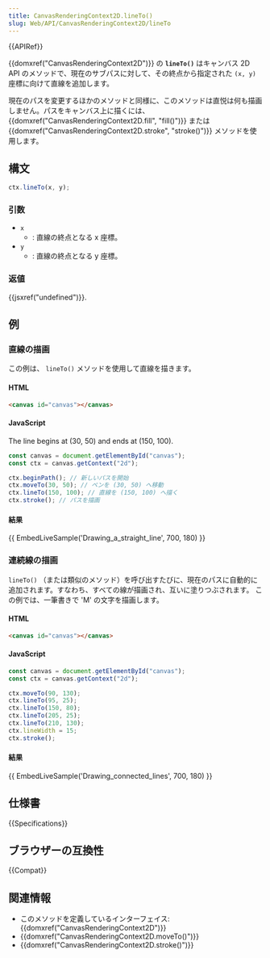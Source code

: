 ```yaml
---
title: CanvasRenderingContext2D.lineTo()
slug: Web/API/CanvasRenderingContext2D/lineTo
---
```


{{APIRef}}

{{domxref("CanvasRenderingContext2D")}} の **`lineTo()`** はキャンバス 2D API のメソッドで、現在のサブパスに対して、その終点から指定された `(x, y)` 座標に向けて直線を追加します。

現在のパスを変更するほかのメソッドと同様に、このメソッドは直悦は何も描画しません。パスをキャンバス上に描くには、 {{domxref("CanvasRenderingContext2D.fill", "fill()")}} または {{domxref("CanvasRenderingContext2D.stroke", "stroke()")}} メソッドを使用します。

## 構文

```js
ctx.lineTo(x, y);
```

### 引数

- `x`
  - : 直線の終点となる x 座標。
- `y`
  - : 直線の終点となる y 座標。

### 返値

{{jsxref("undefined")}}.

## 例

### 直線の描画

この例は、 `lineTo()` メソッドを使用して直線を描きます。

#### HTML

```html
<canvas id="canvas"></canvas>
```

#### JavaScript

The line begins at (30, 50) and ends at (150, 100).

```js
const canvas = document.getElementById("canvas");
const ctx = canvas.getContext("2d");

ctx.beginPath(); // 新しいパスを開始
ctx.moveTo(30, 50); // ペンを (30, 50) へ移動
ctx.lineTo(150, 100); // 直線を (150, 100) へ描く
ctx.stroke(); // パスを描画
```

#### 結果

{{ EmbedLiveSample('Drawing_a_straight_line', 700, 180) }}

### 連続線の描画

`lineTo()` （または類似のメソッド）を呼び出すたびに、現在のパスに自動的に追加されます。すなわち、すべての線が描画され、互いに塗りつぶされます。
この例では、一筆書きで 'M' の文字を描画します。

#### HTML

```html
<canvas id="canvas"></canvas>
```

#### JavaScript

```js
const canvas = document.getElementById("canvas");
const ctx = canvas.getContext("2d");

ctx.moveTo(90, 130);
ctx.lineTo(95, 25);
ctx.lineTo(150, 80);
ctx.lineTo(205, 25);
ctx.lineTo(210, 130);
ctx.lineWidth = 15;
ctx.stroke();
```

#### 結果

{{ EmbedLiveSample('Drawing_connected_lines', 700, 180) }}

## 仕様書

{{Specifications}}

## ブラウザーの互換性

{{Compat}}

## 関連情報

- このメソッドを定義しているインターフェイス: {{domxref("CanvasRenderingContext2D")}}
- {{domxref("CanvasRenderingContext2D.moveTo()")}}
- {{domxref("CanvasRenderingContext2D.stroke()")}}
